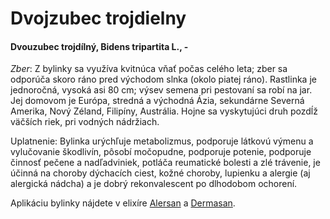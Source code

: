 Dvojzubec trojdielny
====================

#### Dvouzubec trojdílný, Bidens tripartita L., -

*Zber*: Z bylinky sa využíva kvitnúca vňať počas celého leta; zber sa odporúča
skoro ráno pred východom slnka (okolo piatej ráno). Rastlinka je jednoročná,
vysoká asi 80 cm; výsev semena pri pestovaní sa robí na jar. Jej domovom je
Európa, stredná a východná Ázia, sekundárne Severná Amerika, Nový Zéland,
Filipíny, Austrália. Hojne sa vyskytujúci druh pozdĺž väčších riek, pri vodných
nádržiach.

Uplatnenie: Bylinka urýchľuje metabolizmus, podporuje látkovú výmenu a
vylučovanie škodlivín, pôsobí­ močopudne, podporuje potenie, podporuje činnosť
pečene a nadľadviniek, potláča reumatické bolesti a zlé trávenie, je účinná na
choroby dýchací­ch ciest, kožné choroby, lupienku a alergie (aj alergická
nádcha) a je dobrý rekonvalescent po dlhodobom ochorení.­

Aplikáciu bylinky nájdete v elixíre [Alersan](../elixiry/alersan) a
[Dermasan](../elixiry/dermasan).

